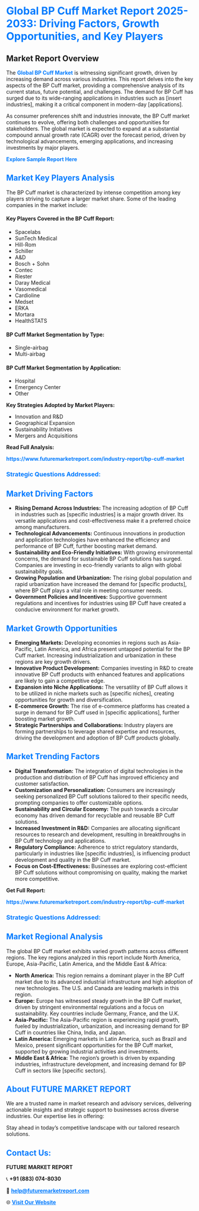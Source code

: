 <h1 style="color: #007BFF;">Global BP Cuff Market Report 2025-2033: Driving Factors, Growth Opportunities, and Key Players</h1>

<section id="overview">
<h2>Market Report Overview</h2>
<p>The <a href="https://www.futuremarketreport.com/industry-report/bp-cuff-market" style="color: #007BFF; text-decoration: none;"><strong>Global BP Cuff Market</strong></a> is witnessing significant growth, driven by increasing demand across various industries. This report delves into the key aspects of the BP Cuff market, providing a comprehensive analysis of its current status, future potential, and challenges. The demand for BP Cuff has surged due to its wide-ranging applications in industries such as [insert industries], making it a critical component in modern-day [applications].</p>
<p>As consumer preferences shift and industries innovate, the BP Cuff market continues to evolve, offering both challenges and opportunities for stakeholders. The global market is expected to expand at a substantial compound annual growth rate (CAGR) over the forecast period, driven by technological advancements, emerging applications, and increasing investments by major players.</p>
</section>

<section id="overview">
<p><a href="https://www.futuremarketreport.com/request-sample/reportId=48534" style="color: #007BFF; text-decoration: none;"><strong>Explore Sample Report Here</strong></a></p>
</section>

<section id="key-players">
<h2 style="color: #007BFF;">Market Key Players Analysis</h2>
<p>The BP Cuff market is characterized by intense competition among key players striving to capture a larger market share. Some of the leading companies in the market include:</p>
<h4>Key Players Covered in the BP Cuff Report:</h4>
<ul><li>Spacelabs</li><li>SunTech Medical</li><li>Hill-Rom</li><li>Schiller</li><li>A&amp;D</li><li>Bosch + Sohn</li><li>Contec</li><li>Riester</li><li>Daray Medical</li><li>Vasomedical</li><li>Cardioline</li><li>Medset</li><li>ERKA</li><li>Mortara</li><li>HealthSTATS</li></ul>
<h4>BP Cuff Market Segmentation by Type:</h4>
<ul><li>Single-airbag</li><li>Multi-airbag</li></ul>

<h4>BP Cuff Market Segmentation by Application:</h4>
<ul><li>Hospital</li><li>Emergency Center</li><li>Other</li></ul>
<p><strong>Key Strategies Adopted by Market Players:</strong></p>
<ul>
<li>Innovation and R&D</li>
<li>Geographical Expansion</li>
<li>Sustainability Initiatives</li>
<li>Mergers and Acquisitions</li>
</ul>
</section>

<section>
<p><strong>Read Full Analysis: </strong></p><a href="https://www.futuremarketreport.com/industry-report/bp-cuff-market" style="color: #007BFF; text-decoration: none;"><strong>https://www.futuremarketreport.com/industry-report/bp-cuff-market</strong></a>
<h3 style="color: #007BFF;">Strategic Questions Addressed:</h3>
</section>

<section id="driving-factors">
<h2 style="color: #007BFF;">Market Driving Factors</h2>
<ul>
<li><strong>Rising Demand Across Industries:</strong> The increasing adoption of BP Cuff in industries such as [specific industries] is a major growth driver. Its versatile applications and cost-effectiveness make it a preferred choice among manufacturers.</li>
<li><strong>Technological Advancements:</strong> Continuous innovations in production and application technologies have enhanced the efficiency and performance of BP Cuff, further boosting market demand.</li>
<li><strong>Sustainability and Eco-Friendly Initiatives:</strong> With growing environmental concerns, the demand for sustainable BP Cuff solutions has surged. Companies are investing in eco-friendly variants to align with global sustainability goals.</li>
<li><strong>Growing Population and Urbanization:</strong> The rising global population and rapid urbanization have increased the demand for [specific products], where BP Cuff plays a vital role in meeting consumer needs.</li>
<li><strong>Government Policies and Incentives:</strong> Supportive government regulations and incentives for industries using BP Cuff have created a conducive environment for market growth.</li>
</ul>
</section>

<section id="growth-opportunities">
<h2 style="color: #007BFF;">Market Growth Opportunities</h2>
<ul>
<li><strong>Emerging Markets:</strong> Developing economies in regions such as Asia-Pacific, Latin America, and Africa present untapped potential for the BP Cuff market. Increasing industrialization and urbanization in these regions are key growth drivers.</li>
<li><strong>Innovative Product Development:</strong> Companies investing in R&D to create innovative BP Cuff products with enhanced features and applications are likely to gain a competitive edge.</li>
<li><strong>Expansion into Niche Applications:</strong> The versatility of BP Cuff allows it to be utilized in niche markets such as [specific niches], creating opportunities for growth and diversification.</li>
<li><strong>E-commerce Growth:</strong> The rise of e-commerce platforms has created a surge in demand for BP Cuff used in [specific applications], further boosting market growth.</li>
<li><strong>Strategic Partnerships and Collaborations:</strong> Industry players are forming partnerships to leverage shared expertise and resources, driving the development and adoption of BP Cuff products globally.</li>
</ul>
</section>

<section id="trending-factors">
<h2 style="color: #007BFF;">Market Trending Factors</h2>
<ul>
<li><strong>Digital Transformation:</strong> The integration of digital technologies in the production and distribution of BP Cuff has improved efficiency and customer satisfaction.</li>
<li><strong>Customization and Personalization:</strong> Consumers are increasingly seeking personalized BP Cuff solutions tailored to their specific needs, prompting companies to offer customizable options.</li>
<li><strong>Sustainability and Circular Economy:</strong> The push towards a circular economy has driven demand for recyclable and reusable BP Cuff solutions.</li>
<li><strong>Increased Investment in R&D:</strong> Companies are allocating significant resources to research and development, resulting in breakthroughs in BP Cuff technology and applications.</li>
<li><strong>Regulatory Compliance:</strong> Adherence to strict regulatory standards, particularly in industries like [specific industries], is influencing product development and quality in the BP Cuff market.</li>
<li><strong>Focus on Cost-Effectiveness:</strong> Businesses are exploring cost-efficient BP Cuff solutions without compromising on quality, making the market more competitive.</li>
</ul>
</section>

<section>
<p><strong>Get Full Report: </strong></p><a href="https://www.futuremarketreport.com/industry-report/bp-cuff-market" style="color: #007BFF; text-decoration: none;"><strong>https://www.futuremarketreport.com/industry-report/bp-cuff-market</strong></a>
<h3 style="color: #007BFF;">Strategic Questions Addressed:</h3>
</section>


<section id="regional-analysis">
<h2 style="color: #007BFF;">Market Regional Analysis</h2>
<p>The global BP Cuff market exhibits varied growth patterns across different regions. The key regions analyzed in this report include North America, Europe, Asia-Pacific, Latin America, and the Middle East & Africa:</p>
<ul>
<li><strong>North America:</strong> This region remains a dominant player in the BP Cuff market due to its advanced industrial infrastructure and high adoption of new technologies. The U.S. and Canada are leading markets in this region.</li>
<li><strong>Europe:</strong> Europe has witnessed steady growth in the BP Cuff market, driven by stringent environmental regulations and a focus on sustainability. Key countries include Germany, France, and the U.K.</li>
<li><strong>Asia-Pacific:</strong> The Asia-Pacific region is experiencing rapid growth, fueled by industrialization, urbanization, and increasing demand for BP Cuff in countries like China, India, and Japan.</li>
<li><strong>Latin America:</strong> Emerging markets in Latin America, such as Brazil and Mexico, present significant opportunities for the BP Cuff market, supported by growing industrial activities and investments.</li>
<li><strong>Middle East & Africa:</strong> The region’s growth is driven by expanding industries, infrastructure development, and increasing demand for BP Cuff in sectors like [specific sectors].</li>
</ul>
</section>

<footer>
<h2 style="color: #007BFF;">About FUTURE MARKET REPORT</h2>
<p>We are a trusted name in market research and advisory services, delivering actionable insights and strategic support to businesses across diverse industries. Our expertise lies in offering:</p>

<p>Stay ahead in today’s competitive landscape with our tailored research solutions.</p>

<h2 style="color: #007BFF;">Contact Us:</h2>
<p><strong>FUTURE MARKET REPORT</strong></p>
<p>📞 <strong>+91 (883) 074-8030</strong></p>
<p>📧 <strong><a href="mailto:help@futuremarketreport.com" style="color: #007BFF;">help@futuremarketreport.com</a></strong></p>
<p>🌐 <strong><a href="https://www.futuremarketreport.com/" style="color: #007BFF;">Visit Our Website</a></strong></p>
</footer>